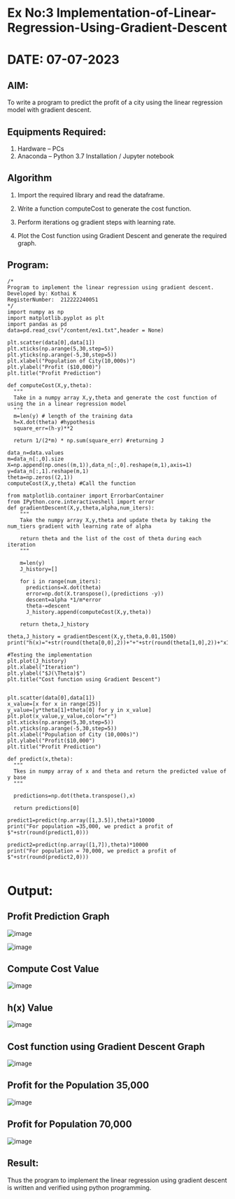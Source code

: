 # Ex No:3  Implementation-of-Linear-Regression-Using-Gradient-Descent
# DATE: 07-07-2023
## AIM:
  To write a program to predict the profit of a city using the linear regression model with gradient descent.

## Equipments Required:
  1. Hardware – PCs
  2. Anaconda – Python 3.7 Installation / Jupyter notebook

## Algorithm

  1. Import the required library and read the dataframe.

  2. Write a function computeCost to generate the cost function.

  3. Perform iterations og gradient steps with learning rate.

  4. Plot the Cost function using Gradient Descent and generate the required graph.

## Program:
```
/*
Program to implement the linear regression using gradient descent.
Developed by: Kothai K
RegisterNumber:  212222240051
*/
import numpy as np
import matplotlib.pyplot as plt
import pandas as pd
data=pd.read_csv("/content/ex1.txt",header = None)

plt.scatter(data[0],data[1])
plt.xticks(np.arange(5,30,step=5))
plt.yticks(np.arange(-5,30,step=5))
plt.xlabel("Population of City(10,000s)")
plt.ylabel("Profit ($10,000)")
plt.title("Profit Prediction")

def computeCost(X,y,theta):
  """
  Take in a numpy array X,y,theta and generate the cost function of using the in a linear regression model
  """
  m=len(y) # length of the training data
  h=X.dot(theta) #hypothesis
  square_err=(h-y)**2

  return 1/(2*m) * np.sum(square_err) #returning J

data_n=data.values
m=data_n[:,0].size
X=np.append(np.ones((m,1)),data_n[:,0].reshape(m,1),axis=1)
y=data_n[:,1].reshape(m,1)
theta=np.zeros((2,1))
computeCost(X,y,theta) #Call the function

from matplotlib.container import ErrorbarContainer
from IPython.core.interactiveshell import error
def gradientDescent(X,y,theta,alpha,num_iters):
    """
    Take the numpy array X,y,theta and update theta by taking the num_tiers gradient with learning rate of alpha

    return theta and the list of the cost of theta during each iteration
    """

    m=len(y)
    J_history=[]

    for i in range(num_iters):
      predictions=X.dot(theta)
      error=np.dot(X.transpose(),(predictions -y))
      descent=alpha *1/m*error
      theta-=descent
      J_history.append(computeCost(X,y,theta))

    return theta,J_history

theta,J_history = gradientDescent(X,y,theta,0.01,1500)
print("h(x)="+str(round(theta[0,0],2))+"+"+str(round(theta[1,0],2))+"x1")

#Testing the implementation
plt.plot(J_history)
plt.xlabel("Iteration")
plt.ylabel("$J(\Theta)$")
plt.title("Cost function using Gradient Descent")


plt.scatter(data[0],data[1])
x_value=[x for x in range(25)]
y_value=[y*theta[1]+theta[0] for y in x_value]
plt.plot(x_value,y_value,color="r")
plt.xticks(np.arange(5,30,step=5))
plt.yticks(np.arange(-5,30,step=5))
plt.xlabel("Population of City (10,000s)")
plt.ylabel("Profit($10,000")
plt.title("Profit Prediction")

def predict(x,theta):
  """
  Tkes in numpy array of x and theta and return the predicted value of y base
  """

  predictions=np.dot(theta.transpose(),x)

  return predictions[0]

predict1=predict(np.array([1,3.5]),theta)*10000
print("For population =35,000, we predict a profit of $"+str(round(predict1,0)))

predict2=predict(np.array([1,7]),theta)*10000
print("For population = 70,000, we predict a profit of $"+str(round(predict2,0)))


```

# Output:
## Profit Prediction Graph

![image](https://github.com/Nethraa24/Implementation-of-Linear-Regression-Using-Gradient-Descent/assets/121215786/32ae3100-ec28-4589-9798-67f5608e14ef)


![image](https://github.com/Nethraa24/Implementation-of-Linear-Regression-Using-Gradient-Descent/assets/121215786/18ea73ac-6ba8-44a3-aaa4-ee1786fafe91)

## Compute Cost Value

![image](https://github.com/Nethraa24/Implementation-of-Linear-Regression-Using-Gradient-Descent/assets/121215786/865b66ee-b809-4225-9938-b5c637b8fe5a)

## h(x) Value

![image](https://github.com/Nethraa24/Implementation-of-Linear-Regression-Using-Gradient-Descent/assets/121215786/ee1234a4-ac6f-4a73-932e-c6882b2ad40a)

## Cost function using Gradient Descent Graph

![image](https://github.com/Nethraa24/Implementation-of-Linear-Regression-Using-Gradient-Descent/assets/121215786/1b398cc0-d18e-4b72-b18b-33f4f07f7874)

## Profit for the Population 35,000

![image](https://github.com/Nethraa24/Implementation-of-Linear-Regression-Using-Gradient-Descent/assets/121215786/ebf46437-a362-459e-87bf-4af581b60cd2)

## Profit for Population 70,000

![image](https://github.com/Nethraa24/Implementation-of-Linear-Regression-Using-Gradient-Descent/assets/121215786/d693817e-0e05-479d-993f-b8d05c28538c)


## Result:
Thus the program to implement the linear regression using gradient descent is written and verified using python programming.
